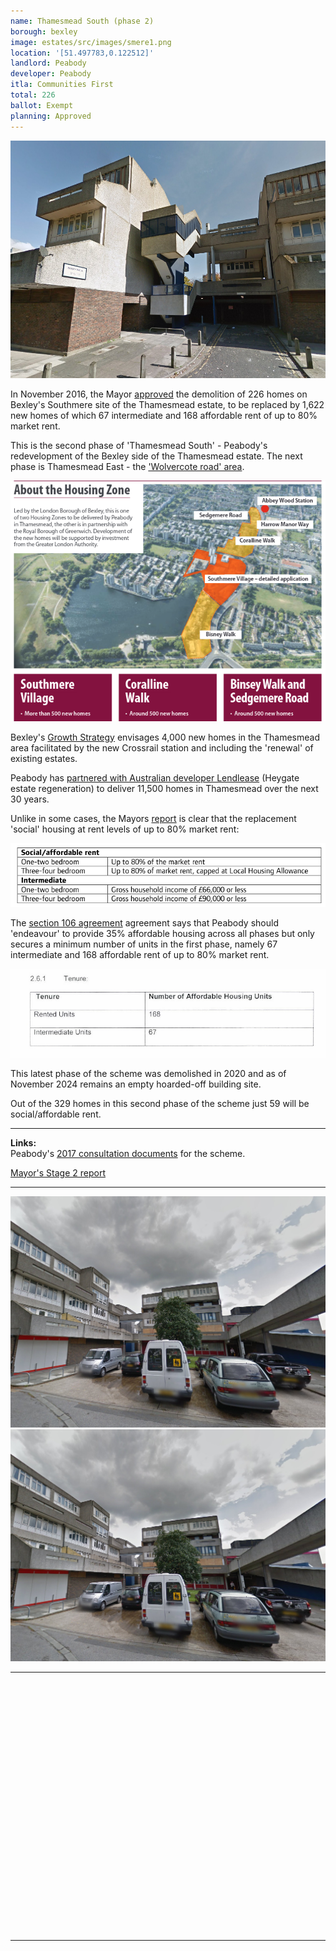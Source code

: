 ```yaml
---
name: Thamesmead South (phase 2) 
borough: bexley
image: estates/src/images/smere1.png
location: '[51.497783,0.122512]'
landlord: Peabody
developer: Peabody
itla: Communities First
total: 226
ballot: Exempt
planning: Approved
---
```

![Thamesmead South](../estates/src/images/smere1.png)

In November 2016, the Mayor [approved](https://www.london.gov.uk/sites/default/files/public%3A//public%3A//PAWS/media_id_286565///abbey_wood_and_south_thamesmead_report.pdf) the demolition of 226 homes on Bexley's Southmere site of the Thamesmead estate, to be replaced by 1,622 new homes of which 67 intermediate and 168 affordable rent of up to 80% market rent.

This is the second phase of 'Thamesmead South' - Peabody's redevelopment of the Bexley side of the Thamesmead estate. The next phase is Thamesmead East - the ['Wolvercote road' area](https://estatewatch.london/estates/thamesmeadeast/). 

![Southmere estate](../estates/src/images/thamemeadsouthphase1.png)

Bexley's [Growth Strategy](https://www.bexley.gov.uk/sites/default/files/2018-02/Bexley-Growth-Strategy.pdf) envisages 4,000 new homes in the Thamesmead area facilitated by the new Crossrail station and including the 'renewal' of existing estates.

Peabody has [partnered with Australian developer Lendlease](https://www.insidehousing.co.uk/news/news/peabody-picks-lendlease-for-8bn-thamesmead-regeneration-60192) (Heygate estate regeneration) to deliver 11,500 homes in Thamesmead over the next 30 years.

Unlike in some cases, the Mayors [report](https://www.london.gov.uk/sites/default/files/public%3A//public%3A//PAWS/media_id_286565///abbey_wood_and_south_thamesmead_report.pdf) is clear that the replacement 'social' housing at rent levels of up to 80% market rent:

![Southmere estate](../estates/src/images/thamesmeadar.png)

The [section 106 agreement](/images/thamesmeadsouths106.pdf) agreement says that Peabody should 'endeavour' to provide 35% affordable housing across all phases but only secures a minimum number of units in the first phase, namely 67 intermediate and 168 affordable rent of up to 80% market rent.

![Southmere estate](../estates/src/images/tmsouth.png)

This latest phase of the scheme was demolished in 2020 and as of November 2024 remains an empty hoarded-off building site. 

Out of the 329 homes in this second phase of the scheme just 59 will be social/affordable rent.

---

__Links:__  
Peabody's [2017 consultation documents](https://www.thamesmeadnow.org.uk/media/1726/wolvercote_road_next_steps.pdf) for the scheme.

[Mayor's Stage 2 report](https://www.london.gov.uk/sites/default/files/public%3A//public%3A//PAWS/media_id_286565///abbey_wood_and_south_thamesmead_report.pdf)

---

![southmere image](../estates/src/images/smere2.png)
![southmere image](../estates/src/images/smere3.png)

---

<!------------THE CODE BELOW RENDERS THE MAP - DO NOT EDIT! ---------------------------->

<div id="map" style="width: 100%; height: 400px;"></div>

<script>
  var map = L.map('map').setView({{ location }}, 13);
  L.tileLayer('https://tile.openstreetmap.org/{z}/{x}/{y}.png', {
  maxZoom: 19,
attribution: '&copy; <a href="http://www.openstreetmap.org/copyright">OpenStreetMap</a>'
}).addTo(map);
var circle = L.circle({{ location }}, {
    color: 'red',
    fillColor: '#f03',
    fillOpacity: 0.5,
    radius: 500
}).addTo(map);
</script>

---
